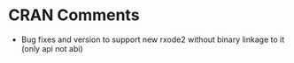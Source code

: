 # CRAN Comments

- Bug fixes and version to support new rxode2 without binary linkage
  to it (only api not abi)
